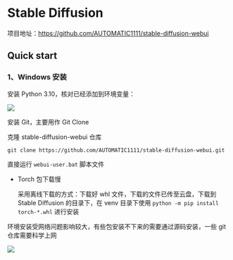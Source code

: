 # Stable Diffusion

项目地址：https://github.com/AUTOMATIC1111/stable-diffusion-webui

## Quick start

### 1、Windows 安装

安装 Python 3.10，核对已经添加到环境变量：

![](../../figs.assets/image-20230618100642898.png)

安装 Git，主要用作 Git Clone

克隆 stable-diffusion-webui 仓库

```
git clone https://github.com/AUTOMATIC1111/stable-diffusion-webui.git
```

直接运行 `webui-user.bat` 脚本文件

- Torch 包下载慢

  采用离线下载的方式：下载好 whl 文件，下载的文件已传至云盘，下载到 Stable Diffusion 的目录下，在 venv 目录下使用 `python -m pip install torch-*.whl` 进行安装

环境安装受网络问题影响较大，有些包安装不下来的需要通过源码安装，一些 git 仓库需要科学上网

![](../../figs.assets/image-20230618122041093.png)

